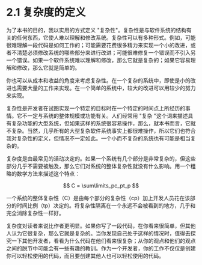 # 2.1 复杂度的定义

为了本书的目的，我以实用的方式定义 "复杂性"。复杂性是与软件系统的结构有关的任何东西，它使人难以理解和修改系统。复杂性可以有多种形式。例如，可能很难理解一段代码是如何工作的；可能需要花费很多精力来实现一个小的改进，或者不清楚必须修改系统的哪些部分来进行改进；可能很难修复一个错误而不引入另一个错误。如果一个软件系统难以理解和修改，那么它就是复杂的；如果它容易理解和修改，那么它就是简单的。

你也可以从成本和收益的角度来考虑复杂性。在一个复杂的系统中，即使是小的改进也需要大量的工作来实现。在一个简单的系统中，较大的改进可以用较少的努力来实现。

复杂性是开发者在试图实现一个特定的目标时在一个特定的时间点上所经历的事情。它不一定与系统的整体规模或功能有关。人们经常用 "复杂 "这个词来描述具有复杂功能的大型系统，但如果这样的系统很容易操作，那么，就本书而言，它就不复杂。当然，几乎所有的大型复杂软件系统事实上都很难操作，所以它们也符合我对复杂性的定义，但情况不一定如此。一个小而不复杂的系统也有可能是相当复杂的。

复杂度是由最常见的活动决定的。如果一个系统有几个部分是非常复杂的，但这些部分几乎不需要被触及，那么它们对系统的整体复杂性就没有什么影响。用一个粗略的数学方法来描述这个特点：

$$
C = \sum\limits_pc_pt_p
$$

一个系统的整体复杂性（C）是由每个部分的复杂性（cp）加上开发人员花在该部分的时间比例（tp）决定的。将复杂性隔离在一个永远不会被看到的地方，几乎和完全消除复杂性一样好。

复杂度对读者来说比作者更明显。如果你写了一段代码，在你看来很简单，但其他人认为它很复杂，那么它就是复杂的。当你发现自己处于这样的情况时，值得去探究一下其他开发者，看看为什么代码在他们看来很复杂；从你的观点和他们的观点之间的脱节中可能会有一些有趣的教训。作为一个开发者，你的工作不仅仅是创建你可以轻松使用的代码，而且要创建其他人也可以轻松使用的代码。

